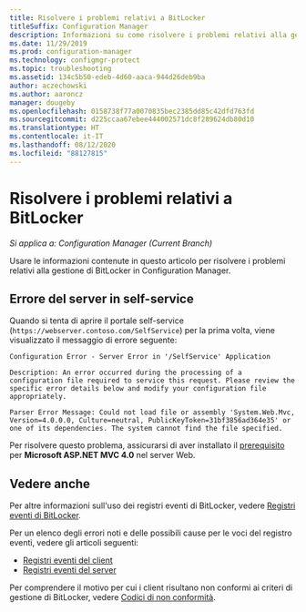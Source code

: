 ```yaml
---
title: Risolvere i problemi relativi a BitLocker
titleSuffix: Configuration Manager
description: Informazioni su come risolvere i problemi relativi alla gestione di BitLocker in Configuration Manager
ms.date: 11/29/2019
ms.prod: configuration-manager
ms.technology: configmgr-protect
ms.topic: troubleshooting
ms.assetid: 134c5b50-edeb-4d60-aaca-944d26deb9ba
author: aczechowski
ms.author: aaroncz
manager: dougeby
ms.openlocfilehash: 0158738f77a0070835bec2385dd85c42dfd763fd
ms.sourcegitcommit: d225ccaa67ebee444002571dc8f289624db80d10
ms.translationtype: HT
ms.contentlocale: it-IT
ms.lasthandoff: 08/12/2020
ms.locfileid: "88127815"
---
```

# <a name="troubleshoot-bitlocker"></a>Risolvere i problemi relativi a BitLocker

*Si applica a: Configuration Manager (Current Branch)*

Usare le informazioni contenute in questo articolo per risolvere i problemi relativi alla gestione di BitLocker in Configuration Manager.

## <a name="server-error-in-self-service"></a>Errore del server in self-service

Quando si tenta di aprire il portale self-service (`https://webserver.contoso.com/SelfService`) per la prima volta, viene visualizzato il messaggio di errore seguente:

``` error
Configuration Error - Server Error in '/SelfService' Application

Description: An error occurred during the processing of a configuration file required to service this request. Please review the specific error details below and modify your configuration file appropriately.

Parser Error Message: Could not load file or assembly 'System.Web.Mvc, Version=4.0.0.0, Culture=neutral, PublicKeyToken=31bf3856ad364e35' or one of its dependencies. The system cannot find the file specified.
```

Per risolvere questo problema, assicurarsi di aver installato il [prerequisito](../../plan-design/bitlocker-management.md#prerequisites) per **Microsoft ASP.NET MVC 4.0** nel server Web.

## <a name="see-also"></a>Vedere anche

Per altre informazioni sull'uso dei registri eventi di BitLocker, vedere [Registri eventi di BitLocker](about-event-logs.md).

Per un elenco degli errori noti e delle possibili cause per le voci del registro eventi, vedere gli articoli seguenti:

- [Registri eventi del client](client-event-logs.md)
- [Registri eventi del server](server-event-logs.md)

Per comprendere il motivo per cui i client risultano non conformi ai criteri di gestione di BitLocker, vedere [Codici di non conformità](non-compliance-codes.md).
